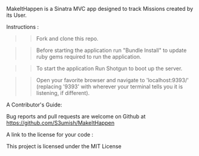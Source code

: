 
MakeItHappen is a Sinatra MVC app designed to track Missions created by its User.

Instructions :

>> Fork and clone this repo. 

>> Before starting the application run "Bundle Install" to update ruby gems required to run the application.

>> To start the application Run Shotgun to boot up the server.

>> Open your favorite browser and navigate to 'localhost:9393/' (replacing '9393' with wherever your terminal tells you it is listening, if different).

A Contributor's Guide:

Bug reports and pull requests are welcome on Github at https://github.com/S3umish/MakeItHappen

A link to the license for your code :

This project is licensed under the MIT License 